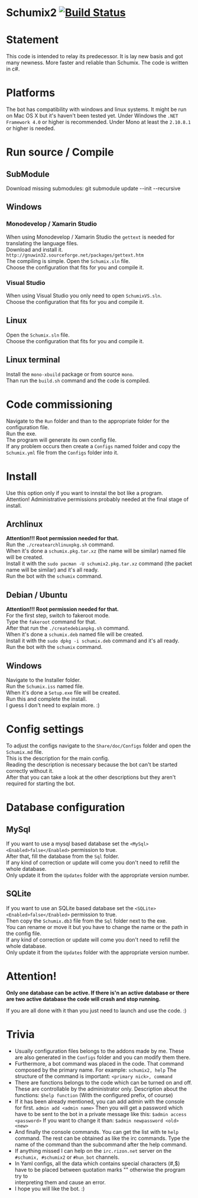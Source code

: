 # Schumix2 [![Build Status](https://travis-ci.org/Schumix/Schumix2.png?branch=stable)](https://travis-ci.org/Schumix/Schumix2)

# Statement

This code is intended to relay its predecessor. It is lay new basis and got many newness.
More faster and reliable than Schumix. The code is written in c#.

# Platforms

The bot has compatibility with windows and linux systems.
It might be run on Mac OS X but it's haven't been tested yet.
Under Windows the `.NET Framework 4.0` or higher is recommended.
Under Mono at least the `2.10.8.1` or higher is needed.

# Run source / Compile

## SubModule

Download missing submodules: git submodule update --init --recursive

## Windows

### Monodevelop / Xamarin Studio
When using Monodevelop / Xamarin Studio the `gettext` is needed for translating the language files.
<br/>Download and install it. `http://gnuwin32.sourceforge.net/packages/gettext.htm`
<br/>The compiling is simple. Open the `Schumix.sln` file.
<br/>Choose the configuration that fits for you and compile it.

### Visual Studio
When using Visual Studio you only need to open `SchumixVS.sln`.
<br/>Choose the configuration that fits for you and compile it.

## Linux

Open the `Schumix.sln` file.
<br/>Choose the configuration that fits for you and compile it.

## Linux terminal

Install the `mono-xbuild` package or from source `mono`.
<br/>Than run the `build.sh` command and the code is compiled.

# Code commissioning

Navigate to the `Run` folder and than to the appropriate folder for the configuration file.
<br/>Run the exe.
<br/>The program will generate its own config file.
<br/>If any problem occurs then create a `Configs` named folder and copy the `Schumix.yml` file from the `Configs` folder into it.

# Install

Use this option only if you want to innstal the bot like a program.
<br/>Attention! Administrative permissions probably needed at the final stage of install.

## Archlinux

**Attention!!! Root permission needed for that.**
<br/>Run the `./createarchlinuxpkg.sh` command.
<br/>When it's done a `schumix.pkg.tar.xz` (the name will be similar) named file will be created.
<br/>Install it with the `sudo pacman -U schumix2.pkg.tar.xz` command (the packet name will be similar) and it's all ready.
<br/>Run the bot with the `schumix` command.

## Debian / Ubuntu

**Attention!!! Root permission needed for that.**
<br/>For the first step, switch to fakeroot mode.
<br/>Type the `fakeroot` command for that.
<br/>After that run the `./createdebianpkg.sh` command.
<br/>When it's done a `schumix.deb` named file will be created.
<br/>Install it with the `sudo dpkg -i schumix.deb` command and it's all ready.
<br/>Run the bot with the `schumix` command.

## Windows

Navigate to the Installer folder.
<br/>Run the `Schumix.iss` named file.
<br/>When it's done a `Setup.exe` file will be created.
<br/>Run this and complete the install.
<br/>I guess I don't need to explain more. :)

# Config settings

To adjust the configs navigate to the `Share/doc/Configs` folder and open the `Schumix.md` file.
<br/>This is the description for the main config.
<br/>Reading the description is necessary because the bot can't be started correctly without it.
<br/>After that you can take a look at the other descriptions but they aren't required for starting the bot.

# Database configuration

## MySql

If you want to use a mysql based database set the `<MySql><Enabled>false</Enabled>` permission to true.
<br/>After that, fill the database from the `Sql` folder.
<br/>If any kind of correction or update will come you don't need to refill the whole database.
<br/>Only update it from the `Updates` folder with the appropriate version number.

## SQLite

If you want to use an SQLite based database set the `<SQLite><Enabled>false</Enabled>` permission to true.
<br/>Then copy the `Schumix.db3` file from the `Sql` folder next to the exe.
<br/>You can rename or move it but you have to change the name or the path in the config file.
<br/>If any kind of correction or update will come you don't need to refill the whole database.
<br/>Only update it from the `Updates` folder with the appropriate version number.

# Attention!

**Only one database can be active. If there is'n an active database or there are two active database the code will crash and stop running.**

If you are all done with it than you just need to launch and use the code. :)

# Trivia

* Usually configuration files belongs to the addons made by me. These are also generated in the `Configs` folder and you can modify them there.
* Furthermore, a bot command was placed in the code. That command composed by the primary name. For example: `schumix2, help`
  The structure of the command is important: `<primary nick>, command`
* There are functions belongs to the code which can be turned on and off. These are controllable by the administrator only.
  Description about the functions: `$help function` (With the configured prefix, of course)
* If it has been already mentioned, you can add admin with the console for first.
  `admin add <admin name>`
  Then you will get a password which have to be sent to the bot in a private message like this: `$admin access <password>`
  If you want to change it than: `$admin newpassword <old> <new>`
* And finally the console commands. You can get the list with te `help` command.
  The rest can be obtained as like the irc commands. Type the name of the command than the subcommand after the help command.
* If anything missed I can help on the `irc.rizon.net` server on the `#schumix, #schumix2` or `#hun_bot` channels.
* In Yaml configs, all the data which contains special characters (#,$) have to be placed between quotation marks "" otherwise the program try to    
  interpreting them and cause an error.
* I hope you will like the bot. :)
